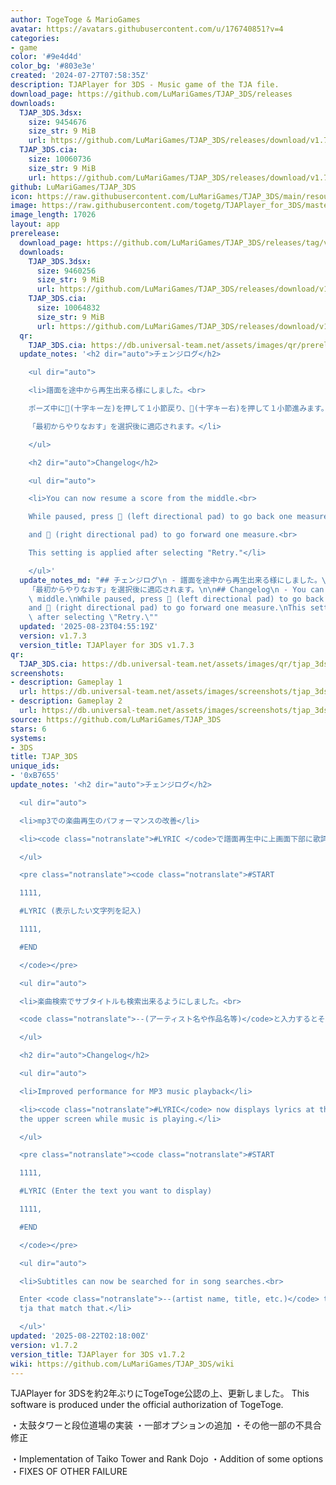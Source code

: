 ```yaml
---
author: TogeToge & MarioGames
avatar: https://avatars.githubusercontent.com/u/176740851?v=4
categories:
- game
color: '#9e4d4d'
color_bg: '#803e3e'
created: '2024-07-27T07:58:35Z'
description: TJAPlayer for 3DS - Music game of the TJA file.
download_page: https://github.com/LuMariGames/TJAP_3DS/releases
downloads:
  TJAP_3DS.3dsx:
    size: 9454676
    size_str: 9 MiB
    url: https://github.com/LuMariGames/TJAP_3DS/releases/download/v1.7.2/TJAP_3DS.3dsx
  TJAP_3DS.cia:
    size: 10060736
    size_str: 9 MiB
    url: https://github.com/LuMariGames/TJAP_3DS/releases/download/v1.7.2/TJAP_3DS.cia
github: LuMariGames/TJAP_3DS
icon: https://raw.githubusercontent.com/LuMariGames/TJAP_3DS/main/resource/icon.png
image: https://raw.githubusercontent.com/togetg/TJAPlayer_for_3DS/master/resource/banner.png
image_length: 17026
layout: app
prerelease:
  download_page: https://github.com/LuMariGames/TJAP_3DS/releases/tag/v1.7.3
  downloads:
    TJAP_3DS.3dsx:
      size: 9460256
      size_str: 9 MiB
      url: https://github.com/LuMariGames/TJAP_3DS/releases/download/v1.7.3/TJAP_3DS.3dsx
    TJAP_3DS.cia:
      size: 10064832
      size_str: 9 MiB
      url: https://github.com/LuMariGames/TJAP_3DS/releases/download/v1.7.3/TJAP_3DS.cia
  qr:
    TJAP_3DS.cia: https://db.universal-team.net/assets/images/qr/prerelease/tjap_3ds-cia.png
  update_notes: '<h2 dir="auto">チェンジログ</h2>

    <ul dir="auto">

    <li>譜面を途中から再生出来る様にしました。<br>

    ポーズ中に(十字キー左)を押して１小節戻り、(十字キー右)を押して１小節進みます。<br>

    「最初からやりなおす」を選択後に適応されます。</li>

    </ul>

    <h2 dir="auto">Changelog</h2>

    <ul dir="auto">

    <li>You can now resume a score from the middle.<br>

    While paused, press  (left directional pad) to go back one measure,<br>

    and  (right directional pad) to go forward one measure.<br>

    This setting is applied after selecting "Retry."</li>

    </ul>'
  update_notes_md: "## チェンジログ\n - 譜面を途中から再生出来る様にしました。\nポーズ中に(十字キー左)を押して１小節戻り、(十字キー右)を押して１小節進みます。\n\
    「最初からやりなおす」を選択後に適応されます。\n\n## Changelog\n - You can now resume a score from the\
    \ middle.\nWhile paused, press  (left directional pad) to go back one measure,\n\
    and  (right directional pad) to go forward one measure.\nThis setting is applied\
    \ after selecting \"Retry.\""
  updated: '2025-08-23T04:55:19Z'
  version: v1.7.3
  version_title: TJAPlayer for 3DS v1.7.3
qr:
  TJAP_3DS.cia: https://db.universal-team.net/assets/images/qr/tjap_3ds-cia.png
screenshots:
- description: Gameplay 1
  url: https://db.universal-team.net/assets/images/screenshots/tjap_3ds/gameplay-1.png
- description: Gameplay 2
  url: https://db.universal-team.net/assets/images/screenshots/tjap_3ds/gameplay-2.png
source: https://github.com/LuMariGames/TJAP_3DS
stars: 6
systems:
- 3DS
title: TJAP_3DS
unique_ids:
- '0xB7655'
update_notes: '<h2 dir="auto">チェンジログ</h2>

  <ul dir="auto">

  <li>mp3での楽曲再生のパフォーマンスの改善</li>

  <li><code class="notranslate">#LYRIC </code>で譜面再生中に上画面下部に歌詞を表示出来るようにしました。</li>

  </ul>

  <pre class="notranslate"><code class="notranslate">#START

  1111,

  #LYRIC (表示したい文字列を記入)

  1111,

  #END

  </code></pre>

  <ul dir="auto">

  <li>楽曲検索でサブタイトルも検索出来るようにしました。<br>

  <code class="notranslate">--(アーティスト名や作品名等)</code>と入力するとそれに沿った譜面だけを表示します。</li>

  </ul>

  <h2 dir="auto">Changelog</h2>

  <ul dir="auto">

  <li>Improved performance for MP3 music playback</li>

  <li><code class="notranslate">#LYRIC</code> now displays lyrics at the bottom of
  the upper screen while music is playing.</li>

  </ul>

  <pre class="notranslate"><code class="notranslate">#START

  1111,

  #LYRIC (Enter the text you want to display)

  1111,

  #END

  </code></pre>

  <ul dir="auto">

  <li>Subtitles can now be searched for in song searches.<br>

  Enter <code class="notranslate">--(artist name, title, etc.)</code> to display only
  tja that match that.</li>

  </ul>'
updated: '2025-08-22T02:18:00Z'
version: v1.7.2
version_title: TJAPlayer for 3DS v1.7.2
wiki: https://github.com/LuMariGames/TJAP_3DS/wiki
---
```

TJAPlayer for 3DSを約2年ぶりにTogeToge公認の上、更新しました。
This software is produced under the official authorization of TogeToge.

・太鼓タワーと段位道場の実装
・一部オプションの追加
・その他一部の不具合修正

・Implementation of Taiko Tower and Rank Dojo
・Addition of some options
・FIXES OF OTHER FAILURE